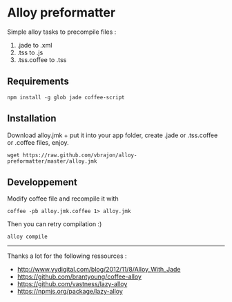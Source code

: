 Alloy preformatter
==================

Simple alloy tasks to precompile files :

1. .jade to .xml
2. .tss to .js
3. .tss.coffee to .tss

Requirements
------------

    npm install -g glob jade coffee-script

Installation
------------
Download alloy.jmk + put it into your app folder, create .jade or .tss.coffee or .coffee files, enjoy.

    wget https://raw.github.com/vbrajon/alloy-preformatter/master/alloy.jmk

Developpement
-------------
Modify coffee file and recompile it with

    coffee -pb alloy.jmk.coffee 1> alloy.jmk
Then you can retry compilation :)

    alloy compile

-------------

Thanks a lot for the following ressources :

* http://www.yydigital.com/blog/2012/11/8/Alloy_With_Jade
* https://github.com/brantyoung/coffee-alloy
* https://github.com/vastness/lazy-alloy
* https://npmjs.org/package/lazy-alloy

